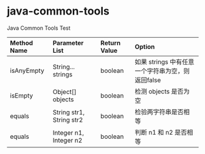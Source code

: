 # java-common-tools

Java Common Tools Test

|Method Name|Parameter List|Return Value|Option|
|:----|:----|:----|:----|
|isAnyEmpty|String... strings|boolean|如果 strings 中有任意一个字符串为空，则返回false|
|isEmpty|Object[] objects|boolean|检测 objects 是否为空|
|equals|String str1, String str2|boolean|检验两字符串是否相等|
|equals|Integer n1, Integer n2|boolean|判断 n1 和 n2 是否相等|
